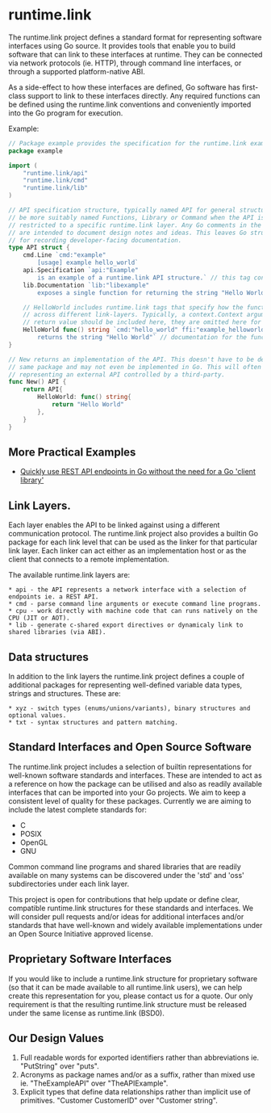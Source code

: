 # runtime.link

The runtime.link project defines a standard format for representing software interfaces 
using Go source. It provides tools that enable you to build software that can link 
to these interfaces at runtime. They can be connected via network protocols (ie. HTTP), 
through command line interfaces, or through a supported platform-native ABI.

As a side-effect to how these interfaces are defined, Go software has first-class support
to link to these interfaces directly. Any required functions can be defined using the 
runtime.link conventions and conveniently imported into the Go program for execution.

Example:
```go
// Package example provides the specification for the runtime.link example API.
package example

import (
    "runtime.link/api"
    "runtime.link/cmd"
    "runtime.link/lib"
)

// API specification structure, typically named API for general structures, may
// be more suitably named Functions, Library or Command when the API is 
// restricted to a specific runtime.link layer. Any Go comments in the source
// are intended to document design notes and ideas. This leaves Go struct tags 
// for recording developer-facing documentation.
type API struct {
    cmd.Line `cmd:"example"
        [usage] example hello_world`
    api.Specification `api:"Example"
        is an example of a runtime.link API structure.` // this tag contains the API's introductory documentation.
    lib.Documentation `lib:"libexample"
        exposes a single function for returning the string "Hello World"` // this tag contains the API's introductory documentation.

    // HelloWorld includes runtime.link tags that specify how the function is called 
    // across different link-layers. Typically, a context.Context argument and error 
    // return value should be included here, they are omitted here for brevity.
    HelloWorld func() string `cmd:"hello_world" ffi:"example_helloworld func()$char" rest:"GET /hello_world"
        returns the string "Hello World"` // documentation for the function.
}

// New returns an implementation of the API. This doesn't have to be defined in the
// same package and may not even be implemented in Go. This will often be the case when 
// representing an external API controlled by a third-party.
func New() API {
    return API{
        HelloWorld: func() string{
            return "Hello World"
        },
    }
}
```

## More Practical Examples

* [Quickly use REST API endpoints in Go without the need for a Go 'client library'](api/internal/rest/example/Link.md)

## Link Layers.
Each layer enables the API to be linked against using a different communication protocol. The 
runtime.link project also provides a builtin Go package for each link level that can be used as 
the linker for that particular link layer. Each linker can act either as an implementation host
or as the client that connects to a remote implementation.

The available runtime.link layers are:

    * api - the API represents a network interface with a selection of endpoints ie. a REST API.
    * cmd - parse command line arguments or execute command line programs.
    * cpu - work directly with machine code that can runs natively on the CPU (JIT or AOT).
    * lib - generate c-shared export directives or dynamicaly link to shared libraries (via ABI).

## Data structures
In addition to the link layers the runtime.link project defines a couple of additional packages
for representing well-defined variable data types, strings and structures. These are:

    * xyz - switch types (enums/unions/variants), binary structures and optional values.
    * txt - syntax structures and pattern matching.

## Standard Interfaces and Open Source Software

The runtime.link project includes a selection of builtin representations for well-known software
standards and interfaces. These are intended to act as a reference on how the package can 
be utilised and also as readily available interfaces that can be imported into your Go
projects. We aim to keep a consistent level of quality for these packages. Currently
we are aiming to include the latest complete standards for:

* C
* POSIX
* OpenGL
* GNU

Common command line programs and shared libraries that are readily available on many
systems can be discovered under the 'std' and 'oss' subdirectories under each link
layer.

This project is open for contributions that help update or define clear, compatible 
runtime.link structures for these standards and interfaces. We will consider pull 
requests and/or ideas for additional interfaces and/or standards that have well-known 
and widely available implementations under an Open Source Initiative approved license.

## Proprietary Software Interfaces

If you would like to include a runtime.link structure for proprietary software (so that 
it can be made available to all runtime.link users), we can help create this representation 
for you, please contact us for a quote. Our only requirement is that the resulting runtime.link 
structure must be released under the same license as runtime.link (BSD0).

## Our Design Values

1. Full readable words for exported identifiers rather than abbreviations ie. "PutString" over "puts".
2. Acronyms as package names and/or as a suffix, rather than mixed use ie. "TheExampleAPI" over "TheAPIExample".
3. Explicit types that define data relationships rather than implicit use of primitives. "Customer CustomerID" over "Customer string".

   
